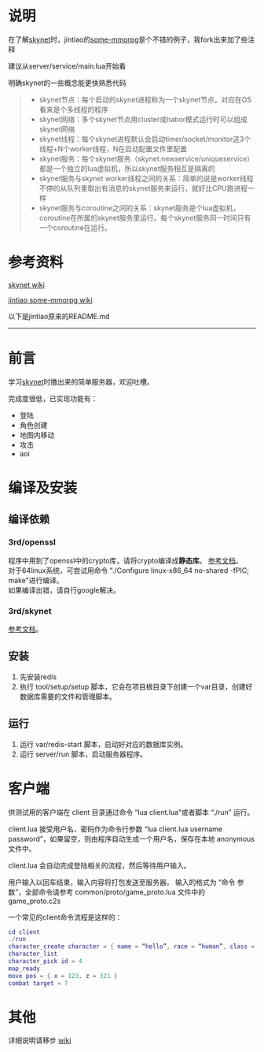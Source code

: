 # 说明

在了解[skynet](https://github.com/cloudwu/skynet)时，jintiao的[some-mmorpg](https://github.com/jintiao/some-mmorpg)是个不错的例子，我fork出来加了些注释

建议从server/service/main.lua开始看

明确skynet的一些概念能更快熟悉代码
> * skynet节点：每个启动的skynet进程称为一个skynet节点，对应在OS看来是个多线程的程序
> * skynet网络：多个skynet节点用cluster或habor模式运行时可以组成skynet网络
> * skynet线程：每个skynet进程默认会启动timer/socket/monitor这3个线程+N个worker线程，N在启动配置文件里配置
> * skynet服务：每个skynet服务（skynet.newservice/uniqueservice）都是一个独立的lua虚拟机，所以skynet服务相互是隔离的
> * skynet服务与skynet worker线程之间的关系：简单的说是worker线程不停的从队列里取出有消息的skynet服务来运行，就好比CPU跑进程一样
> * skynet服务与coroutine之间的关系：skynet服务是个lua虚拟机，coroutine在所属的skynet服务里运行。每个skynet服务同一时间只有一个coroutine在运行。

# 参考资料
[skynet wiki](https://github.com/cloudwu/skynet/wiki)

[jintiao some-mmorpg wiki](https://github.com/jintiao/some-mmorpg/wiki)

以下是jintiao原来的README.md
*****

# 前言

学习[skynet](https://github.com/cloudwu/skynet)时撸出来的简单服务器，欢迎吐槽。

完成度很低，已实现功能有：
* 登陆
* 角色创建
* 地图内移动
* 攻击
* aoi

# 编译及安装

## 编译依赖

### 3rd/openssl 
程序中用到了openssl中的crypto库，请将crypto编译成**静态库**。 [参考文档](https://wiki.openssl.org/index.php/Compilation_and_Installation)。  
对于64linux系统，可尝试用命令 "./Configure linux-x86_64 no-shared -fPIC; make"进行编译。   
如果编译出错，请自行google解决。

### 3rd/skynet
[参考文档](https://github.com/cloudwu/skynet)。

## 安装
1. 先安装redis
2. 执行 tool/setup/setup 脚本，它会在项目根目录下创建一个var目录，创建好数据库需要的文件和管理脚本。

## 运行
1. 运行 var/redis-start 脚本，启动好对应的数据库实例。
2. 运行 server/run 脚本，启动服务器程序。

# 客户端

供测试用的客户端在 client 目录通过命令 “lua client.lua”或者脚本 “./run” 运行。

client.lua 接受用户名、密码作为命令行参数 “lua client.lua username password”，如果留空，则由程序自动生成一个用户名，保存在本地 anonymous 文件中。

client.lua 会自动完成登陆相关的流程，然后等待用户输入。

用户输入以回车结束，输入内容将打包发送至服务器。
输入的格式为 “命令 参数”，全部命令请参考 common/proto/game_proto.lua 文件中的 game_proto.c2s

一个常见的client命令流程是这样的：

```lua
cd client
./run
character_create character = { name = “hello”, race = “human”, class = “warrior” }
character_list
character_pick id = 4
map_ready
move pos = { x = 123, z = 321 }
combat target = 7
```

# 其他

详细说明请移步 [wiki](https://github.com/jintiao/some-mmorpg/wiki)
